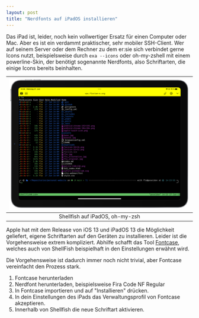 ```yaml
---
layout: post
title: "Nerdfonts auf iPadOS installieren"
---
```


Das iPad ist, leider, noch kein vollwertiger Ersatz für einen Computer oder Mac. Aber es ist ein verdammt praktischer, sehr mobiler SSH-Client. Wer auf seinem Server oder dem Rechner zu dem er:sie sich verbindet gerne Icons nutzt, beispielsweise durch `exa --icons` oder oh-my-zshell mit einem powerline-Skin, der benötigt sogenannte Nerdfonts, also Schriftarten, die einige Icons bereits beinhalten.

|![](/assets/images/shellfish-ipados.png)|
|:-:|
|Shellfish auf iPadOS, oh-my-zsh|

Apple hat mit dem Release von iOS 13 und iPadOS 13 die Möglichkeit geliefert, eigene Schriftarten auf den Geräten zu installieren. Leider ist die Vorgehensweise extrem kompliziert. Abhilfe schafft das Tool [Fontcase](https://apps.apple.com/app/id1205074470), welches auch von ShellFish beispielhaft in den Einstellungen erwähnt wird.

Die Vorgehensweise ist dadurch immer noch nicht trivial, aber Fontcase vereinfacht den Prozess stark.

1. Fontcase herunterladen
1. Nerdfont herunterladen, beispielsweise Fira Code NF Regular
1. In Fontcase importieren und auf "Installieren" drücken.
1. In dein Einstellungen des iPads das Verwaltungsprofil von Fontcase akzeptieren.
1. Innerhalb von Shellfish die neue Schriftart aktivieren.
